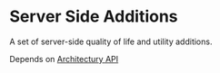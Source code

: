 # Server Side Additions

A set of server-side quality of life and utility additions.

Depends on [Architectury API](https://modrinth.com/mod/architectury-api)